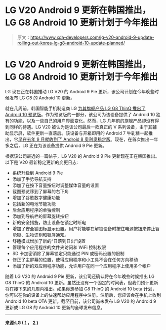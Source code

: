 # LG V20 Android 9 更新在韩国推出，LG G8 Android 10 更新计划于今年推出

> 原文：<https://www.xda-developers.com/lg-v20-android-9-update-rolling-out-korea-lg-g8-android-10-update-planned/>

# LG V20 Android 9 更新在韩国推出，LG G8 Android 10 更新计划于今年推出

LG 现在正在韩国推动 LG V20 的 Android 9 Pie 更新，该公司计划在今年晚些时候发布 LG G8 的 Android 10 更新。

就在几周前，韩国智能手机制造商 LG [为其旗舰产品 LG G8 ThinQ 推出了 Android 10 预览版](https://www.xda-developers.com/lg-launches-android-10-preview-g8-thinq-coming-next-month-v50/)。作为预览版的一部分，该公司为该设备提供了 Android 10 独有的功能，以及一些自己的用户界面变化。然而，LG 几年前的旗舰产品却没有得到同样的待遇。LG V20 被认为是该公司最后一款真正的 V 系列设备，由于其辅助显示屏，软件更新一直落后。该设备与开箱即用的 Android 7 牛轧糖一起推出，它[早在去年 9 月就收到了 Android 8 奥利奥稳定版](https://www.xda-developers.com/verizon-lg-v20-android-8-0-oreo-update/)。现在，在首次推出一年多之后，LG 正在为该设备提供 Android 9 Pie 更新。

根据该公司最近的一篇帖子，LG V20 的 Android 9 Pie 更新现在正在韩国推出。以下是 V20 最新稳定更新的变更日志:

*   系统升级到 Android 9 Pie
*   添加了手势导航支持
*   添加了在按下音量按钮时调整媒体音量的设置
*   截图预览移到了屏幕的右下角
*   增加了谷歌数字健康功能
*   包括新的电池节能功能
*   后台应用程序的单独控制
*   添加到导航栏的屏幕旋转按钮
*   新的安全措施，防止设备在锁定时断电
*   增加了安全锁图标显示设置。用户将能够在解锁设备时按住电源按钮来停止智能锁、生物识别和锁屏通知。
*   舒适模式增加了新的“日落到日出”设置
*   管理每个应用程序的文件夹访问和 WiFi 控制权限
*   SD 卡加密消除了屏幕锁定只能通过 PIN 或密码设置的限制
*   修正了主屏幕的位置，使得应用程序和小工具不会在任何方向移动
*   添加了新的双应用程序功能，允许用户在同一个应用程序上使用多个帐户

随着 LG V20 的 Android 9 Pie 更新，该公司还确认将在今年晚些时候推出 LG G8 ThinQ 的 Android 10 更新。虽然还没有一个固定的时间表，但我们预计更新将在接下来的几周内推出。如果你想参加 G8 ThinQ 的 Android 10 beta 计划，你可以在你的设备上的快速帮助应用程序中注册。注册后，您应该会在手机上收到 Android 10 beta OTA 更新。截至目前，该公司尚未发布 LG V20 的 Android 9 更新或 LG G8 的 Android 10 更新的全球发布信息。

* * *

**来源:LG ( [1](https://www.lge.co.kr/lgekor/contents/mobile/swUpgradeDetail.do?swSeq=1209) ， [2](https://www.lge.co.kr/lgekor/contents/mobile/swUpgradeDetail.do?swSeq=1207) )**
